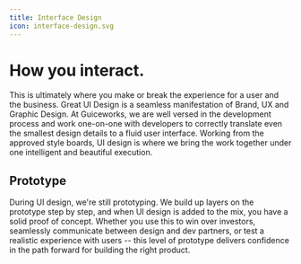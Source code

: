 ```yaml
---
title: Interface Design
icon: interface-design.svg
---
```


# How you interact.

This is ultimately where you make or break the experience for a user and the
business. Great UI Design is a seamless manifestation of Brand, UX and Graphic
Design. At Guiceworks, we are well versed in the development process and work
one-on-one with developers to correctly translate even the smallest design
details to a fluid user interface. Working from the approved style boards, UI
design is where we bring the work together under one intelligent and
beautiful execution. 

## Prototype

During UI design, we're still prototyping. We build up layers on the 
prototype step by step, and when UI design is added to the mix, you have a solid 
proof of concept. Whether you use this to win over investors, seamlessly communicate
between design and dev partners, or test a realistic experience with users -- this level
of prototype delivers confidence in the path forward for building the right product.
